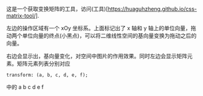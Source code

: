 这是一个获取变换矩阵的工具，访问(工具)[https://huaguhzheng.github.io/css-matrix-tool/].

左边的操作区域有一个 xOy 坐标系。上面标记出了 x 轴和 y 轴上的单位向量，拖动两个单位向量的终点(小黑点)，可以将二维线性空间的基向量变换为拖动之后的向量。

右边会显示出，基向量变化，对空间中图片的作用效果。同时左边会显示矩阵元素。矩阵元素列表分别对应
```
transform: (a, b, c, d, e, f);
```
中的 a b c d e f
